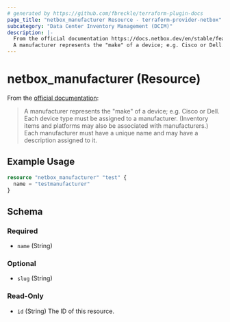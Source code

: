 ```yaml
---
# generated by https://github.com/fbreckle/terraform-plugin-docs
page_title: "netbox_manufacturer Resource - terraform-provider-netbox"
subcategory: "Data Center Inventory Management (DCIM)"
description: |-
  From the official documentation https://docs.netbox.dev/en/stable/features/device-types/#manufacturers:
  A manufacturer represents the "make" of a device; e.g. Cisco or Dell. Each device type must be assigned to a manufacturer. (Inventory items and platforms may also be associated with manufacturers.) Each manufacturer must have a unique name and may have a description assigned to it.
---
```


# netbox_manufacturer (Resource)

From the [official documentation](https://docs.netbox.dev/en/stable/features/device-types/#manufacturers):

> A manufacturer represents the "make" of a device; e.g. Cisco or Dell. Each device type must be assigned to a manufacturer. (Inventory items and platforms may also be associated with manufacturers.) Each manufacturer must have a unique name and may have a description assigned to it.

## Example Usage

```terraform
resource "netbox_manufacturer" "test" {
  name = "testmanufacturer"
}
```

<!-- schema generated by tfplugindocs -->
## Schema

### Required

- `name` (String)

### Optional

- `slug` (String)

### Read-Only

- `id` (String) The ID of this resource.


